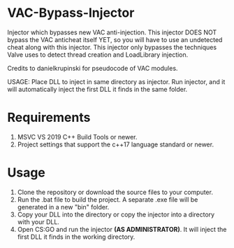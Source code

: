# VAC-Bypass-Injector
Injector which bypasses new VAC anti-injection.
This injector DOES NOT bypass the VAC anticheat itself YET, so you will have to use an undetected cheat along with this injector.
This injector only bypasses the techniques Valve uses to detect thread creation and LoadLibrary injection.

Credits to danielkrupinski for pseudocode of VAC modules.

USAGE: Place DLL to inject in same directory as injector. Run injector, and it will automatically inject the first DLL it finds in the same folder.

# Requirements
1. MSVC VS 2019 C++ Build Tools or newer.
2. Project settings that support the c++17 language standard or newer.

# Usage
1. Clone the repository or download the source files to your computer.
2. Run the .bat file to build the project. A separate .exe file will be generated in a new "bin" folder.
3. Copy your DLL into the directory or copy the injector into a directory with your DLL.
4. Open CS:GO and run the injector **(AS ADMINISTRATOR)**. It will inject the first DLL it finds in the working directory.
